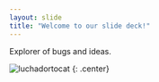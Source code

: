 ```yaml
---
layout: slide
title: "Welcome to our slide deck!"
---
```


Explorer of bugs and ideas.

![luchadortocat](https://octodex.github.com/images/luchadortocat.png)
{: .center}
